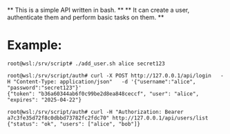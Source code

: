 ** This is a simple API written in bash. **
** It can create a user, authenticate them and perform basic tasks on them. **

# Example:

`root@wsl:/srv/script# ./add_user.sh alice secret123`

```
root@wsl:/srv/script/auth# curl -X POST http://127.0.0.1/api/login   -H "Content-Type: application/json"   -d '{"username":"alice", "password":"secret123"}'
{"token": "b36a60344ab6f0c99be2d8ea848ceccf", "user": "alice", "expires": "2025-04-22"}
```

```
root@wsl:/srv/script/auth# curl -H "Authorization: Bearer a7c3fe35d72f8c0dbbd73782fc2fdc70" http://127.0.0.1/api/users/list
{"status": "ok", "users": ["alice", "bob"]}
```
